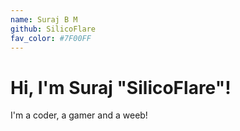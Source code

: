 ```yaml
---
name: Suraj B M
github: SilicoFlare
fav_color: #7F00FF
---
```


# Hi, I'm Suraj "SilicoFlare"!
I'm a coder, a gamer and a weeb!
